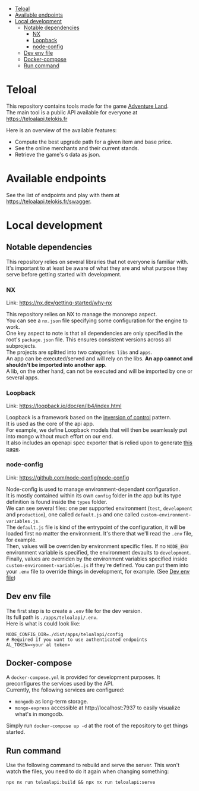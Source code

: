 - [Teloal](#teloal)
- [Available endpoints](#available-endpoints)
- [Local development](#local-development)
  - [Notable dependencies](#notable-dependencies)
    - [NX](#nx)
    - [Loopback](#loopback)
    - [node-config](#node-config)
  - [Dev env file](#dev-env-file)
  - [Docker-compose](#docker-compose)
  - [Run command](#run-command)

# Teloal

This repository contains tools made for the game [Adventure Land](https://adventure.land/).  
The main tool is a public API available for everyone at https://teloalapi.telokis.fr  

Here is an overview of the available features:
- Compute the best upgrade path for a given item and base price.
- See the online merchants and their current stands.
- Retrieve the game's `G` data as json.

# Available endpoints

See the list of endpoints and play with them at https://teloalapi.telokis.fr/swagger.


# Local development

## Notable dependencies

This repository relies on several libraries that not everyone is familiar with.  
It's important to at least be aware of what they are and what purpose they serve before getting started with development.

### NX

Link: https://nx.dev/getting-started/why-nx

This repository relies on NX to manage the monorepo aspect.  
You can see a `nx.json` file specifying some configuration for the engine to work.  
One key aspect to note is that all dependencies are only specified in the root's `package.json` file. This ensures consistent versions across all subprojects.  
The projects are splitted into two categories: `libs` and `apps`.  
An app can be executed/served and will rely on the libs. **An app cannot and shouldn't be imported into another app**.  
A lib, on the other hand, can not be executed and will be imported by one or several apps.

### Loopback

Link: https://loopback.io/doc/en/lb4/index.html

Loopback is a framework based on the [inversion of control](https://en.wikipedia.org/wiki/Inversion_of_control) pattern.  
It is used as the core of the api app.  
For example, we define Loopback models that will then be seamlessly put into mongo without much effort on our end.  
It also includes an openapi spec exporter that is relied upon to generate [this page](https://teloalapi.telokis.fr/swagger).

### node-config

Link: https://github.com/node-config/node-config

Node-config is used to manage environment-dependant configuration.  
It is mostly contained within its own `config` folder in the app but its type definition is found inside the `types` folder.  
We can see several files: one per supported environment (`test`, `development` and `production`), one called `default.js` and one called `custom-environment-variables.js`.  
The `default.js` file is kind of the entrypoint of the configuration, it will be loaded first no matter the environment. It's there that we'll read the `.env` file, for example.  
Then, values will be overriden by environment specific files. If no `NODE_ENV` environment variable is specified, the environment devaults to `development`.  
Finally, values are overriden by the environment variables specified inside `custom-environment-variables.js` if they're defined. You can put them into your `.env` file to override things in development, for example. (See [Dev env file](#dev-env-file))

## Dev env file

The first step is to create a `.env` file for the dev version.  
Its full path is `./apps/teloalapi/.env`.  
Here is what is could look like:

```# Required for the dev config to properly be found
NODE_CONFIG_DIR=./dist/apps/teloalapi/config
# Required if you want to use authenticated endpoints
AL_TOKEN=<your al token>
```

## Docker-compose

A `docker-compose.yml` is provided for development purposes. It preconfigures the services used by the API.  
Currently, the following services are configured:
- `mongodb` as long-term storage.
- `mongo-express` accessible at http://localhost:7937 to easily visualize what's in mongodb.

Simply run `docker-compose up -d` at the root of the repository to get things started.


## Run command

Use the following command to rebuild and serve the server. This won't watch the files, you need to do it again when changing something:

```
npx nx run teloalapi:build && npx nx run teloalapi:serve
```
